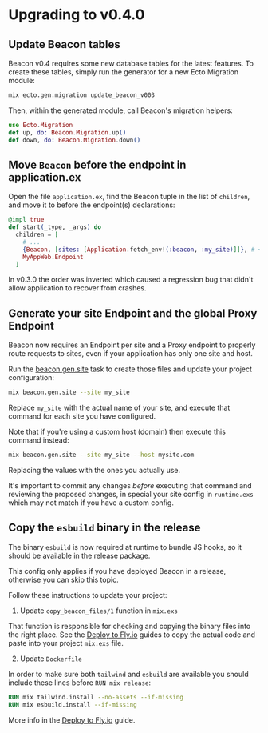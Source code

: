 # Upgrading to v0.4.0

## Update Beacon tables

Beacon v0.4 requires some new database tables for the latest features.  To create these tables,
simply run the generator for a new Ecto Migration module:

```sh
mix ecto.gen.migration update_beacon_v003
```

Then, within the generated module, call Beacon's migration helpers:

```elixir
use Ecto.Migration
def up, do: Beacon.Migration.up()
def down, do: Beacon.Migration.down()
```

## Move `Beacon` before the endpoint in application.ex

Open the file `application.ex`, find the Beacon tuple in the list of `children`,
and move it to before the endpoint(s) declarations:

```elixir
@impl true
def start(_type, _args) do
  children = [
    # ...
    {Beacon, [sites: [Application.fetch_env!(:beacon, :my_site)]]}, # <- moved to before `MyAppWeb.Endpoint`
    MyAppWeb.Endpoint
  ]
```

In v0.3.0 the order was inverted which caused a regression bug that didn't allow application to recover from crashes.

## Generate your site Endpoint and the global Proxy Endpoint

Beacon now requires an Endpoint per site and a Proxy endpoint to properly route requests to sites,
even if your application has only one site and host.

Run the [beacon.gen.site](https://hexdocs.pm/beacon/Mix.Tasks.Beacon.Gen.Site.html) task to create those files
and update your project configuration:

```sh
mix beacon.gen.site --site my_site
```

Replace `my_site` with the actual name of your site, and execute that command for each site you have configured.

Note that if you're using a custom host (domain) then execute this command instead:

```sh
mix beacon.gen.site --site my_site --host mysite.com
```

Replacing the values with the ones you actually use.

It's important to commit any changes _before_ executing that command and reviewing the proposed changes,
in special your site config in `runtime.exs` which may not match if you have a custom config.

## Copy the `esbuild` binary in the release

The binary `esbuild` is now required at runtime to bundle JS hooks,
so it should be available in the release package.

This config only applies if you have deployed Beacon in a release,
otherwise you can skip this topic.

Follow these instructions to update your project:

1. Update `copy_beacon_files/1` function in `mix.exs`

That function is responsible for checking and copying the binary files 
into the right place. See the [Deploy to Fly.io](https://hexdocs.pm/beacon/deploy-to-flyio.html)
guides to copy the actual code and paste into your project `mix.exs` file.

2. Update `Dockerfile`

In order to make sure both `tailwind` and `esbuild` are available you should include
these lines before `RUN mix release`:

```dockerfile
RUN mix tailwind.install --no-assets --if-missing
RUN mix esbuild.install --if-missing
```

More info in the [Deploy to Fly.io](https://hexdocs.pm/beacon/deploy-to-flyio.html) guide.
